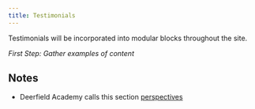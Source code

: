 ```yaml
---
title: Testimonials
---
```


Testimonials will be incorporated into modular blocks throughout the site.

_First Step: Gather examples of content_


## Notes

* Deerfield Academy calls this section [perspectives](https://deerfield.edu/purpose/perspectives)
